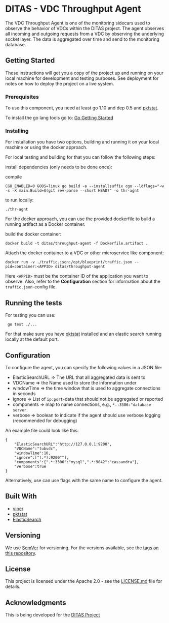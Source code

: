 # DITAS - VDC Throughput Agent

The VDC Throughput Agent is one of the monitoring sidecars used to observe the behavior of VDCs within the DITAS project. The agent observes all incoming and outgoing requests from a VDC by observing the underlying socket layer. The data is aggregated over time and send to the monitoring database.

## Getting Started

These instructions will get you a copy of the project up and running on your local machine for development and testing purposes. See deployment for notes on how to deploy the project on a live system.

### Prerequisites

To use this component, you need at least go 1.10 and dep 0.5 and [pktstat](https://github.com/dleonard0/pktstat).

To install the go lang tools go to: [Go Getting Started](https://golang.org/doc/install)



### Installing

For installation you have two options, building and running it on your local machine or using the docker approach.

For local testing and building for that you can follow the following steps:

install dependencies (only needs to be done once):

compile
```
CGO_ENABLED=0 GOOS=linux go build -a --installsuffix cgo --ldflags="-w -s -X main.Build=$(git rev-parse --short HEAD)" -o thr-agnt
```

to run locally:
```
./thr-agnt
```

For the docker approach, you can use the provided dockerfile to build a running artifact as a Docker container.

build the docker container:
```
docker build -t ditas/throughput-agent -f Dockerfile.artifact . 
```

Attach the docker container to a VDC or other microservice like component:
```
docker run -v ./traffic.json:/opt/blueprint/traffic.json --pid=container:<APPID> ditas/throughput-agent
```
Here `<APPID>` must be the container ID of the application you want to observe. Also, refer to the **Configuration** section for information about the `traffic.json`-config file.

## Running the tests

For testing you can use:
```
 go test ./...
```

For that make sure you have [pktstat](https://github.com/dleonard0/pktstat) installed and an elastic search running locally at the default port.


## Configuration
To configure the agent, you can specify the following values in a JSON file:
 * ElasticSearchURL => The URL that all aggregated data is sent to
 * VDCName => the Name used to store the information under
 * windowTime => the time window that is used to aggregate connections in seconds
 * ignore => List of `ip:port`-data that should not be aggregated or reported
 * components => map to name connections, e.g., `*.:3306:"database server`.
 * verbose => boolean to indicate if the agent should use verbose logging (recommended for debugging)

An example file could look like this:
```
{
    "ElasticSearchURL":"http://127.0.0.1:9200",
    "VDCName":"tubvdc",
    "windowTime":10,
    "ignore":["(.*):9200""],
    "components":{".*:3306":"mysql",".*:9042":"cassandra"},
    "verbose":true
}
```

Alternatively, use can use flags with the same name to configure the agent.

## Built With

* [viper](https://github.com/spf13/viper)
* [pktstat](https://github.com/dleonard0/pktstat)
* [ElasticSearch](https://www.elastic.co/)

## Versioning

We use [SemVer](http://semver.org/) for versioning. For the versions available, see the [tags on this repository](https://github.com/your/project/tags). 

## License

This project is licensed under the Apache 2.0 - see the [LICENSE.md](LICENSE.md) file for details.

## Acknowledgments

This is being developed for the [DITAS Project](https://www.ditas-project.eu/)
